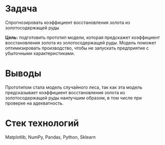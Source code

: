 # Задача
Спрогнозировать коэффициент восстановления золота из золотосодержащей руды

**Цель:** подготовить прототип модели, которая предскажет коэффициент восстановления золота из золотосодержащей руды. Модель поможет оптимизировать производство, чтобы не запускать предприятие с убыточными характеристиками.

# Выводы
Прототипом стала модель случайного леса, так как эта модель предсказывает коэффициент восстановления золота из золотосодержащей руды наилучшим образом, в том числе при проверке на адекватность.

# Стек технологий
Matplotlib, NumPy, Pandas, Python, Sklearn